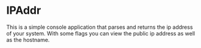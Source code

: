 # IPAddr
This is a simple console application that parses and returns the ip address of your system.  With some flags you can view the public ip address as well as the hostname.



